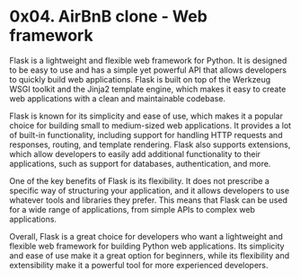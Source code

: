 # 0x04. AirBnB clone - Web framework

Flask is a lightweight and flexible web framework for Python. It is designed to be easy to use and has a simple yet powerful API that allows developers to quickly build web applications. Flask is built on top of the Werkzeug WSGI toolkit and the Jinja2 template engine, which makes it easy to create web applications with a clean and maintainable codebase.

Flask is known for its simplicity and ease of use, which makes it a popular choice for building small to medium-sized web applications. It provides a lot of built-in functionality, including support for handling HTTP requests and responses, routing, and template rendering. Flask also supports extensions, which allow developers to easily add additional functionality to their applications, such as support for databases, authentication, and more.

One of the key benefits of Flask is its flexibility. It does not prescribe a specific way of structuring your application, and it allows developers to use whatever tools and libraries they prefer. This means that Flask can be used for a wide range of applications, from simple APIs to complex web applications.

Overall, Flask is a great choice for developers who want a lightweight and flexible web framework for building Python web applications. Its simplicity and ease of use make it a great option for beginners, while its flexibility and extensibility make it a powerful tool for more experienced developers.
